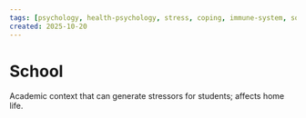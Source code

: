 ```yaml
---
tags: [psychology, health-psychology, stress, coping, immune-system, social-support, personality]
created: 2025-10-20
---
```

# School

Academic context that can generate stressors for students; affects home life.
